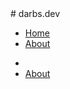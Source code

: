 <link rel="stylesheet" href="https://cdnjs.cloudflare.com/ajax/libs/font-awesome/6.0.0-beta3/css/all.min.css" integrity="sha512-Fo3rlrZj/k7ujTnHg4CGR2D7kSs0v4LLanw2qksYuRlEzO+tcaEPQogQ0KaoGN26/zrn20ImR1DfuLWnOo7aBA==" crossorigin="anonymous" referrerpolicy="no-referrer" />
# darbs.dev
<div id="nav">
  <ul>
    <li>
      <a href="/">Home</a>
    </li>
    <li>
      <a href="/about">About</a>
    </li>
  </ul>
</div>
<div id="links">
  <ul>
    <li>
      <a href="https://twitter.com/alex_darby"><i class="fa-brands fa-twitter-square"></i></a>
    </li>
    <li>
      <a href="/about">About</a>
    </li>
  </ul>
</div>